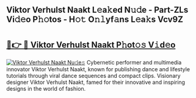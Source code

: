 ## Viktor Verhulst Naakt L𝚎a𝚔ed N𝚞𝚍e - Part-ZLs Vi𝚍𝚎o P𝚑𝚘tos - H𝚘𝚝 O𝚗𝚕yf𝚊ns L𝚎a𝚔s Vcv9Z

# <h2><a href="http://kfccgu.oniu.top/?m=Viktor+Verhulst+Naakt">🔗👉 🔴 Viktor Verhulst Naakt P𝚑ot𝚘𝚜 V𝚒d𝚎o</a></h2>

[![Viktor Verhulst Naakt Nu𝚍e𝚜](https://i.imgur.com/0qMVB7G.gif)](http://kfccgu.oniu.top/?m=Viktor+Verhulst+Naakt)
Cybernetic performer and multimedia innovator Viktor Verhulst Naakt, known for publishing dance and lifestyle tutorials through viral dance sequences and compact clips. Visionary designer Viktor Verhulst Naakt, famed for their innovative and inspiring designs in the world of fashion.  
